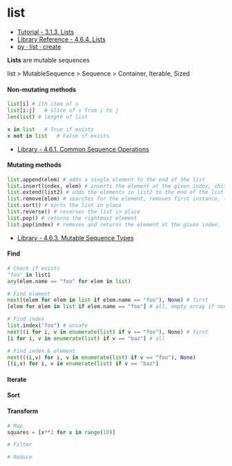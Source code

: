 
# list

- [Tutorial - 3.1.3. Lists](https://docs.python.org/3/tutorial/introduction.html#lists)
- [Library Reference - 4.6.4. Lists](https://docs.python.org/3/library/stdtypes.html#lists)
- [py · list · create](https://replit.com/@rabinjoshi1/py-list-create#main.py)

**Lists** are mutable sequences

list > MutableSequence > Sequence > Container, Iterable, Sized


#### Non-mutating methods 

```python
list[i]	# ith item of s
list[i:j]	# slice of s from i to j
len(list) # length of list

x in list	# True if exists
x not in list	# False if exists
```

- [Library - 4.6.1. Common Sequence Operations](https://docs.python.org/3/library/stdtypes.html#common-sequence-operations)

#### Mutating methods 

```python
list.append(elem) # adds a single element to the end of the list
list.insert(index, elem) # inserts the element at the given index, shifting elements to the right
list.extend(list2) # adds the elements in list2 to the end of the list
list.remove(elem) # searches for the element, removes first instance, throws ValueError if not present
list.sort() # sorts the list in place
list.reverse() # reverses the list in place
list.pop() # returns the rightmost element 
list.pop(index) # removes and returns the element at the given index, 
```

- [Library - 4.6.3. Mutable Sequence Types](https://docs.python.org/3/library/stdtypes.html#mutable-sequence-types)


#### Find

```python
# Check if exists
"foo" in list1
any(elem.name == "foo" for elem in list)
```

```python
# Find element
next((elem for elem in list if elem.name == "foo"), None) # first
[elem for elem in list if elem.name == "foo"] # all, empty array if none found
```

```python
# Find index
list.index("foo") # unsafe
next((i for i, v in enumerate(list) if v == "foo"), None) # first
[i for i, v in enumerate(list) if v == "baz"] # all
```

```python
# Find index & element
next(((i,v) for i, v in enumerate(list) if v == "foo"), None)
[(i,v) for i, v in enumerate(list) if v == "baz"]
```

#### Iterate

#### Sort

#### Transform

```python
# Map
squares = [x**2 for x in range(10)]
```

```python
# Filter
```

```python
# Reduce
```
